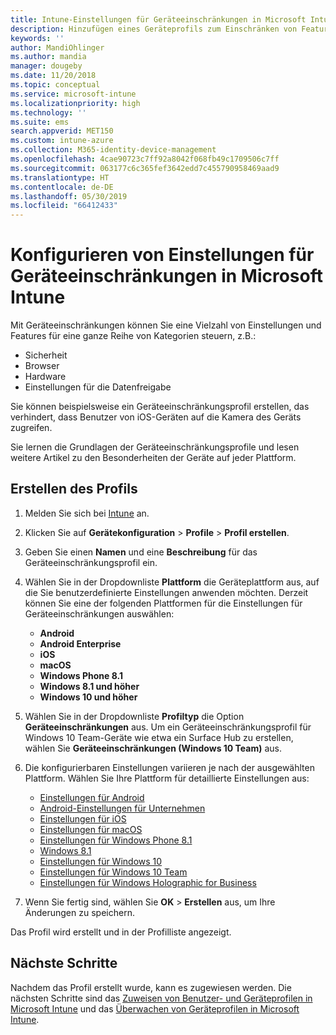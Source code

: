 ```yaml
---
title: Intune-Einstellungen für Geräteeinschränkungen in Microsoft Intune – Azure | Microsoft-Dokumentation
description: Hinzufügen eines Geräteprofils zum Einschränken von Features unter Android-, macOS-, iOS-, Windows Phone- und Windows 10-Geräten in Microsoft Intune
keywords: ''
author: MandiOhlinger
ms.author: mandia
manager: dougeby
ms.date: 11/20/2018
ms.topic: conceptual
ms.service: microsoft-intune
ms.localizationpriority: high
ms.technology: ''
ms.suite: ems
search.appverid: MET150
ms.custom: intune-azure
ms.collection: M365-identity-device-management
ms.openlocfilehash: 4cae90723c7ff92a8042f068fb49c1709506c7ff
ms.sourcegitcommit: 063177c6c365fef3642edd7c455790958469aad9
ms.translationtype: HT
ms.contentlocale: de-DE
ms.lasthandoff: 05/30/2019
ms.locfileid: "66412433"
---
```

# <a name="configure-device-restriction-settings-in-microsoft-intune"></a>Konfigurieren von Einstellungen für Geräteeinschränkungen in Microsoft Intune

Mit Geräteeinschränkungen können Sie eine Vielzahl von Einstellungen und Features für eine ganze Reihe von Kategorien steuern, z.B.:
- Sicherheit
- Browser
- Hardware
- Einstellungen für die Datenfreigabe

Sie können beispielsweise ein Geräteeinschränkungsprofil erstellen, das verhindert, dass Benutzer von iOS-Geräten auf die Kamera des Geräts zugreifen.

Sie lernen die Grundlagen der Geräteeinschränkungsprofile und lesen weitere Artikel zu den Besonderheiten der Geräte auf jeder Plattform.

## <a name="create-the-profile"></a>Erstellen des Profils

1. Melden Sie sich bei [Intune](https://go.microsoft.com/fwlink/?linkid=2090973) an.
2. Klicken Sie auf **Gerätekonfiguration** > **Profile** > **Profil erstellen**.
3. Geben Sie einen **Namen** und eine **Beschreibung** für das Geräteeinschränkungsprofil ein.
4. Wählen Sie in der Dropdownliste **Plattform** die Geräteplattform aus, auf die Sie benutzerdefinierte Einstellungen anwenden möchten. Derzeit können Sie eine der folgenden Plattformen für die Einstellungen für Geräteeinschränkungen auswählen:

    - **Android**
    - **Android Enterprise**
    - **iOS**
    - **macOS**
    - **Windows Phone 8.1**
    - **Windows 8.1 und höher**
    - **Windows 10 und höher**

5. Wählen Sie in der Dropdownliste **Profiltyp** die Option **Geräteeinschränkungen** aus. Um ein Geräteeinschränkungsprofil für Windows 10 Team-Geräte wie etwa ein Surface Hub zu erstellen, wählen Sie **Geräteeinschränkungen (Windows 10 Team)** aus.
6. Die konfigurierbaren Einstellungen variieren je nach der ausgewählten Plattform. Wählen Sie Ihre Plattform für detaillierte Einstellungen aus:

    - [Einstellungen für Android](device-restrictions-android.md)
    - [Android-Einstellungen für Unternehmen](device-restrictions-android-for-work.md)
    - [Einstellungen für iOS](device-restrictions-ios.md)
    - [Einstellungen für macOS](device-restrictions-macos.md)
    - [Einstellungen für Windows Phone 8.1](device-restrictions-windows-phone-8-1.md)
    - [Windows 8.1](device-restrictions-windows-8-1.md)
    - [Einstellungen für Windows 10](device-restrictions-windows-10.md)
    - [Einstellungen für Windows 10 Team](device-restrictions-windows-10-teams.md)
    - [Einstellungen für Windows Holographic for Business](device-restrictions-windows-holographic.md)

7. Wenn Sie fertig sind, wählen Sie **OK** > **Erstellen** aus, um Ihre Änderungen zu speichern.

Das Profil wird erstellt und in der Profilliste angezeigt.

## <a name="next-steps"></a>Nächste Schritte

Nachdem das Profil erstellt wurde, kann es zugewiesen werden. Die nächsten Schritte sind das [Zuweisen von Benutzer- und Geräteprofilen in Microsoft Intune](device-profile-assign.md) und das [Überwachen von Geräteprofilen in Microsoft Intune](device-profile-monitor.md).

<!--  Removing image as part of design review; retaining source until we known the disposition.

## Example of device restriction settings

In this high-level example, you'll create a device restriction policy that blocks the use of the built-in camera app on Android devices.

![How to disable the camera on Android devices](./media/disable-android-camera.png)

-->
